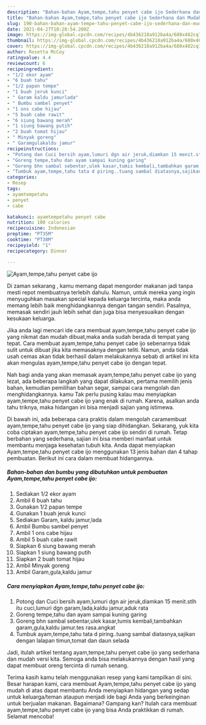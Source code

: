 ```yaml
---
description: "Bahan-bahan Ayam,tempe,tahu penyet cabe ijo Sederhana dan Mudah Dibuat"
title: "Bahan-bahan Ayam,tempe,tahu penyet cabe ijo Sederhana dan Mudah Dibuat"
slug: 190-bahan-bahan-ayam-tempe-tahu-penyet-cabe-ijo-sederhana-dan-mudah-dibuat
date: 2021-04-27T10:28:54.200Z
image: https://img-global.cpcdn.com/recipes/4b436218a912ba4a/680x482cq70/ayamtempetahu-penyet-cabe-ijo-foto-resep-utama.jpg
thumbnail: https://img-global.cpcdn.com/recipes/4b436218a912ba4a/680x482cq70/ayamtempetahu-penyet-cabe-ijo-foto-resep-utama.jpg
cover: https://img-global.cpcdn.com/recipes/4b436218a912ba4a/680x482cq70/ayamtempetahu-penyet-cabe-ijo-foto-resep-utama.jpg
author: Rosetta McCoy
ratingvalue: 4.4
reviewcount: 6
recipeingredient:
- "1/2 ekor ayam"
- "6 buah tahu"
- "1/2 papan tempe"
- "1 buah jeruk kunci"
- " Garam kaldu jamurlada"
- " Bumbu sambel penyet"
- "1 ons cabe hijau"
- "5 buah cabe rawit"
- "6 siung bawang merah"
- "1 siung bawang putih"
- "2 buah tomat hijau"
- " Minyak goreng"
- " Garamgulakaldu jamur"
recipeinstructions:
- "Potong dan Cuci bersih ayam,lumuri dgn air jeruk,diamkan 15 menit.stlh itu cuci,lumuri dgn garam,lada,kaldu jamur,aduk rata"
- "Goreng tempe,tahu dan ayam sampai kuning garing"
- "Goreng bhn sambal sebentar,ulek kasar,tumis kembali,tambahkan garam,gula,kaldu jamur.tes rasa.angkat"
- "Tumbuk ayam,tempe,tahu tata d piring..tuang sambal diatasnya,sajikan dengan lalapan timun,tomat dan daun selada"
categories:
- Resep
tags:
- ayamtempetahu
- penyet
- cabe

katakunci: ayamtempetahu penyet cabe 
nutrition: 100 calories
recipecuisine: Indonesian
preptime: "PT35M"
cooktime: "PT38M"
recipeyield: "1"
recipecategory: Dinner

---
```



![Ayam,tempe,tahu penyet cabe ijo](https://img-global.cpcdn.com/recipes/4b436218a912ba4a/680x482cq70/ayamtempetahu-penyet-cabe-ijo-foto-resep-utama.jpg)

Di zaman  sekarang , kamu memang dapat mengorder makanan jadi tanpa mesti repot membuatnya terlebih dahulu. Namun, untuk mereka yang ingin menyuguhkan masakan special kepada keluarga tercinta, maka anda memang lebih baik menghidangkannya dengan tangan sendiri. Pasalnya, memasak sendiri jauh lebih sehat dan juga bisa menyesuaikan dengan kesukaan keluarga.

Jika anda lagi mencari ide cara membuat ayam,tempe,tahu penyet cabe ijo yang nikmat dan mudah dibuat,maka anda sudah berada di tempat yang tepat. Cara membuat ayam,tempe,tahu penyet cabe ijo  sebenarnya tidak sulit untuk dibuat jika kita memasaknya dengan teliti. Namun, anda tidak usah cemas akan tidak berhasil dalam melakukannya 
sebab di artikel ini kita akan mengulas ayam,tempe,tahu penyet cabe ijo dengan tepat.  



Nah bagi anda yang akan memasak ayam,tempe,tahu penyet cabe ijo yang lezat, ada beberapa langkah yang dapat dilakukan, pertama memilih jenis bahan, kemudian pemilihan bahan segar, sampai cara mengolah dan menghidangkannya. kamu Tak perlu pusing kalau mau menyiapkan ayam,tempe,tahu penyet cabe ijo yang enak di rumah. Karena, asalkan anda  tahu triknya, maka hidangan ini bisa menjadi sajian yang istimewa.

Di bawah ini, ada beberapa cara praktis  dalam mengolah caramembuat ayam,tempe,tahu penyet cabe ijo yang siap dihidangkan. Sekarang, yuk kita coba ciptakan ayam,tempe,tahu penyet cabe ijo sendiri di rumah. Tetap berbahan yang sederhana, sajian ini bisa memberi manfaat untuk membantu menjaga kesehatan tubuh kita. Anda dapat menyiapkan Ayam,tempe,tahu penyet cabe ijo menggunakan 13 jenis bahan dan 4 tahap pembuatan. Berikut ini cara dalam membuat hidangannya.

<!--inarticleads1-->

##### Bahan-bahan dan bumbu yang dibutuhkan untuk pembuatan Ayam,tempe,tahu penyet cabe ijo:

1. Sediakan 1/2 ekor ayam
1. Ambil 6 buah tahu
1. Gunakan 1/2 papan tempe
1. Gunakan 1 buah jeruk kunci
1. Sediakan  Garam, kaldu jamur,lada
1. Ambil  Bumbu sambel penyet
1. Ambil 1 ons cabe hijau
1. Ambil 5 buah cabe rawit
1. Siapkan 6 siung bawang merah
1. Siapkan 1 siung bawang putih
1. Siapkan 2 buah tomat hijau
1. Ambil  Minyak goreng
1. Ambil  Garam,gula,kaldu jamur




<!--inarticleads2-->

##### Cara menyiapkan Ayam,tempe,tahu penyet cabe ijo:

1. Potong dan Cuci bersih ayam,lumuri dgn air jeruk,diamkan 15 menit.stlh itu cuci,lumuri dgn garam,lada,kaldu jamur,aduk rata
1. Goreng tempe,tahu dan ayam sampai kuning garing
1. Goreng bhn sambal sebentar,ulek kasar,tumis kembali,tambahkan garam,gula,kaldu jamur.tes rasa.angkat
1. Tumbuk ayam,tempe,tahu tata d piring..tuang sambal diatasnya,sajikan dengan lalapan timun,tomat dan daun selada




Jadi, itulah artikel tentang  ayam,tempe,tahu penyet cabe ijo  yang sederhana dan mudah versi kita. Semoga anda bisa melakukannya dengan hasil yang dapat membuat oreng tercinta di rumah senang. 

Terima kasih kamu telah menggunakan resep yang kami tampilkan di sini. Besar harapan kami, cara membuat  Ayam,tempe,tahu penyet cabe ijo yang mudah di atas dapat membantu Anda menyiapkan hidangan yang sedap untuk keluarga/teman ataupun menjadi ide bagi Anda yang berkeinginan untuk berjualan makanan. Bagaimana? Gampang kan? Itulah cara membuat ayam,tempe,tahu penyet cabe ijo yang bisa Anda praktikkan di rumah. Selamat mencoba!

